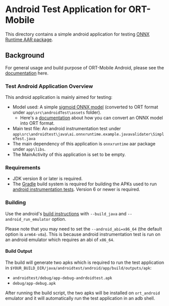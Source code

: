 # Android Test Application for ORT-Mobile 

This directory contains a simple android application for testing [ONNX Runtime AAR package](https://www.onnxruntime.ai/docs/how-to/build.html#build-android-archive-aar).

## Background

For general usage and build purpose of ORT-Mobile Android, please see the [documentation](https://www.onnxruntime.ai/docs/how-to/build.html#android) here.

### Test Android Application Overview

This android application is mainly aimed for testing:

- Model used: A simple [sigmoid ONNX model](https://github.com/onnx/onnx/blob/f9b0cc99344869c246b8f4011b8586a39841284c/onnx/backend/test/data/node/test_sigmoid/model.onnx) (converted to ORT format under `app\src\androidTest\assets` folder).
    - Here's a [documentation](https://github.com/microsoft/onnxruntime/blob/master/docs/ONNX_Runtime_for_Mobile_Platforms.md#1-create-ort-format-model-and-configuration-file-with-required-operators) about how you can convert an ONNX model into ORT format.
- Main test file: An android instrumentation test under `app\src\androidtest\java\ai.onnxruntime.example.javavalidater\SimpleTest.java`
- The main dependency of this application is `onnxruntime` aar package under `app\libs`.
- The MainActivity of this application is set to be empty.

### Requirements

- JDK version 8 or later is required.
- The [Gradle](https://gradle.org/) build system is required for building the APKs used to run [android instrumentation tests](https://source.android.com/compatibility/tests/development/instrumentation). Version 6 or newer is required.

### Building

Use the android's [build instructions](https://www.onnxruntime.ai/docs/how-to/build.html#android-build-instructions) with `--build_java` and `--android_run_emulator` option.

Please note that you may need to set the `--android_abi=x86_64` (the default option is `arm64-v8a`). This is because android instrumentation test is run on an android emulator which requires an abi of `x86_64`.

#### Build Output

The build will generate two apks which is required to run the test application in `$YOUR_BUILD_DIR/java/androidtest/android/app/build/outputs/apk`:

* `androidtest/debug/app-debug-andrdoidtest.apk` 
* `debug/app-debug.apk`

After running the build script, the two apks will be installed on `ort_android` emulator and it will automatically run the test application in an adb shell.
